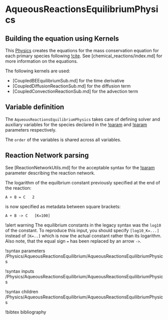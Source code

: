# AqueousReactionsEquilibriumPhysics

## Building the equation using Kernels

This [Physics](syntax/Physics/index.md) creates the equations for the mass conservation equation for each primary species
following [!cite](lichtner1996). See [chemical_reactions/index.md] for more information on the equations.

The following kernels are used:

- [CoupledBEEquilibriumSub.md] for the time derivative
- [CoupledDiffusionReactionSub.md] for the diffusion term
- [CoupledConvectionReactionSub.md] for the advection term

## Variable definition

The `AqueousReactionsEquilibriumPhysics` takes care of defining solver and auxiliary variables for the species
declared in the [!param](/Physics/AqueousReactionsEquilibrium/primary_species)
and [!param](/Physics/AqueousReactionsEquilibrium/secondary_species) parameters
respectively.

The `order` of the variables is shared across all variables.

## Reaction Network parsing

See [ReactionNetworkUtils.md] for the acceptable syntax for the
[!param](/Physics/AqueousReactionsEquilibrium/reactions) parameter describing
the reaction network.

The logarithm of the equilbrium constant previously specified at the end of the reaction:

```
A + B = C   2
```

is now specified as metadata between square brackets:

```
A + B -> C   [K=100]
```


!alert warning
The equilibrium constants in the legacy syntax was the `log10` of the constant. To reproduce this input,
you should specify `[log10_K=...]` instead of `[K=..]` which is now the actual constant rather than its logarithm.
Also note, that the equal sign `=` has been replaced by an arrow `->`.

!syntax parameters /Physics/AqueousReactionsEquilibrium/AqueousReactionsEquilibriumPhysics

!syntax inputs /Physics/AqueousReactionsEquilibrium/AqueousReactionsEquilibriumPhysics

!syntax children /Physics/AqueousReactionsEquilibrium/AqueousReactionsEquilibriumPhysics

!bibtex bibliography
